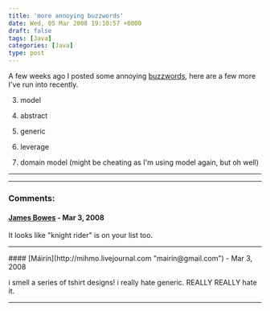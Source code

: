 ```yaml
---
title: 'more annoying buzzwords'
date: Wed, 05 Mar 2008 19:10:57 +0000
draft: false
tags: [Java]
categories: [Java]
type: post
---
```


A few weeks ago I posted some annoying [buzzwords](http://zeusville.wordpress.com/2008/02/21/buzzwords/), here are a few more I've run into recently.

3.  model

6.  abstract

9.  generic

12.  leverage

15.  domain model (might be cheating as I'm using model again, but oh well)

* * *
---
### Comments:
#### [James Bowes](http://jbowes.dangerouslyinc.com "jbowes@dangerouslyinc.com") - <time datetime="2008-03-05 15:16:29">Mar 3, 2008</time>

It looks like "knight rider" is on your list too.
<hr />
#### [Máirín](http://mihmo.livejournal.com "mairin@gmail.com") - <time datetime="2008-03-05 23:27:28">Mar 3, 2008</time>

i smell a series of tshirt designs! i really hate generic. REALLY REALLY hate it.
<hr />
